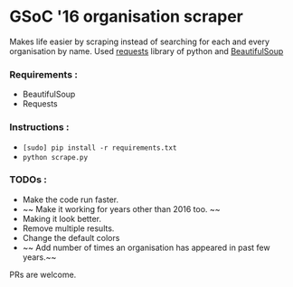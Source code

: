 # GSoC '16 organisation scraper

Makes life easier by scraping instead of searching for each and every organisation by name. Used [requests](http://docs.python-requests.org/en/master/) library of python and [BeautifulSoup](https://www.crummy.com/software/BeautifulSoup/bs4/doc/)

### Requirements :
+ BeautifulSoup
+ Requests

### Instructions :
+ `[sudo] pip install -r requirements.txt`
+ `python scrape.py`

### TODOs :
+ Make the code run faster.
+ ~~ Make it working for years other than 2016 too. ~~
+ Making it look better.
+ Remove multiple results.
+ Change the default colors
+ ~~ Add number of times an organisation has appeared in past few years.~~

PRs are welcome.
